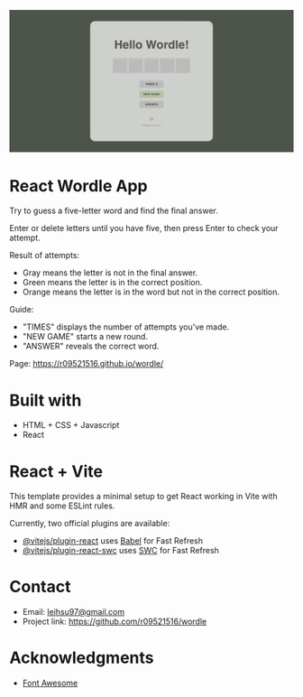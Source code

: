 ![banner img](banner.png)

# React Wordle App

Try to guess a five-letter word and find the final answer.

Enter or delete letters until you have five, then press Enter to check your attempt.

Result of attempts:
- Gray means the letter is not in the final answer.
- Green means the letter is in the correct position.
- Orange means the letter is in the word but not in the correct position.

Guide:
- "TIMES" displays the number of attempts you've made.
- "NEW GAME" starts a new round.
- "ANSWER" reveals the correct word.

Page: https://r09521516.github.io/wordle/

# Built with

- HTML + CSS + Javascript
- React

# React + Vite

This template provides a minimal setup to get React working in Vite with HMR and some ESLint rules.

Currently, two official plugins are available:

- [@vitejs/plugin-react](https://github.com/vitejs/vite-plugin-react/blob/main/packages/plugin-react/README.md) uses [Babel](https://babeljs.io/) for Fast Refresh
- [@vitejs/plugin-react-swc](https://github.com/vitejs/vite-plugin-react-swc) uses [SWC](https://swc.rs/) for Fast Refresh

# Contact

- Email: leihsu97@gmail.com
- Project link: https://github.com/r09521516/wordle

# Acknowledgments

- [Font Awesome](https://fontawesome.com/start)
